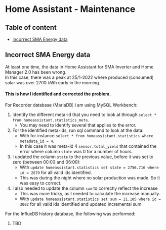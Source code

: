 # Home Assistant - Maintenance

## Table of content

- [Incorrect SMA Energy data](https://github.com/slittorin/home-assistant-maintenance#incorrect-sma-energy-data)

## Incorrect SMA Energy data

At least one time, the data in Home Assistant for SMA Inverter and Home Manager 2.0 has been wrong.\
In this case, there was a peak at 25/1-2022 where produced (consumed) solar was over 2700 kWh early in the morning.

#### This is how I identified and corrected the problem.

For Recorder database (MariaDB) i am using MySQL Workbench:

1. Identify the different meta-id that you need to look at through `select * from homeassistant.statistics_meta`.
   - You may need to identify several that applies to the error.
2. For the identified meta-ids, run sql command to look at the data:
   - With for instance `select * from homeassistant.statistics where metadata_id = 4`.
   - In this case it was meta-id 4 `sensor.total_yield` that contained the error where column `state` was 0 for a number of hours.
3. I updated the column `state` to the previous value, before it was set to zero (between 00:00 and 06:00):
   - With `update homeassistant.statistics set state = 2756.716 where id = 2879` for all valid ids identified.
   - This was during the night where no solar production was made. So it was easy to correct.
4. I also needed to update the column `sum` to correctly reflect the increase
   - This was more tricky, as I needed to calculate the increase manually.
   - With `update homeassistant.statistics set sum = 21.105 where id = 3002` for all valid ids identified and updated incremental sum

For the InfluxDB history database, the following was performed:

1. TBD
